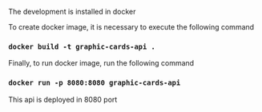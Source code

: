 The development is installed in docker

To create docker image, it is necessary to execute the following command

### `docker build -t graphic-cards-api .`

Finally, to run docker image, run the following command

### `docker run -p 8080:8080 graphic-cards-api`

This api is deployed in 8080 port